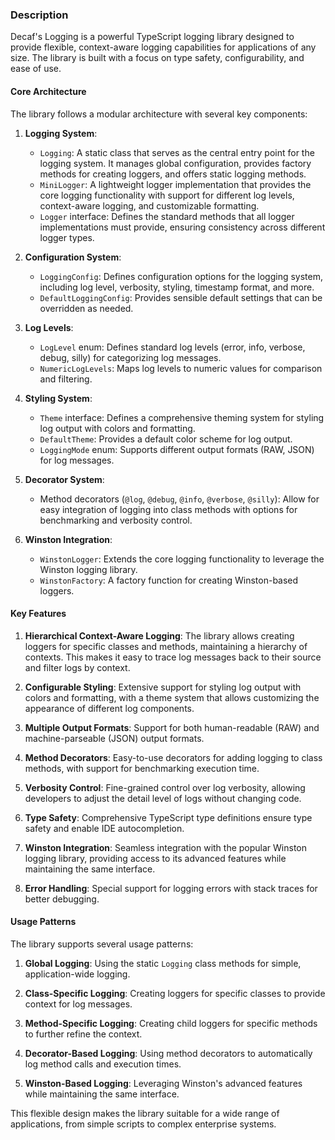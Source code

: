 ### Description

Decaf's Logging is a powerful TypeScript logging library designed to provide flexible, context-aware logging capabilities for applications of any size. The library is built with a focus on type safety, configurability, and ease of use.

#### Core Architecture

The library follows a modular architecture with several key components:

1. **Logging System**:
   - `Logging`: A static class that serves as the central entry point for the logging system. It manages global configuration, provides factory methods for creating loggers, and offers static logging methods.
   - `MiniLogger`: A lightweight logger implementation that provides the core logging functionality with support for different log levels, context-aware logging, and customizable formatting.
   - `Logger` interface: Defines the standard methods that all logger implementations must provide, ensuring consistency across different logger types.

2. **Configuration System**:
   - `LoggingConfig`: Defines configuration options for the logging system, including log level, verbosity, styling, timestamp format, and more.
   - `DefaultLoggingConfig`: Provides sensible default settings that can be overridden as needed.

3. **Log Levels**:
   - `LogLevel` enum: Defines standard log levels (error, info, verbose, debug, silly) for categorizing log messages.
   - `NumericLogLevels`: Maps log levels to numeric values for comparison and filtering.

4. **Styling System**:
   - `Theme` interface: Defines a comprehensive theming system for styling log output with colors and formatting.
   - `DefaultTheme`: Provides a default color scheme for log output.
   - `LoggingMode` enum: Supports different output formats (RAW, JSON) for log messages.

5. **Decorator System**:
   - Method decorators (`@log`, `@debug`, `@info`, `@verbose`, `@silly`): Allow for easy integration of logging into class methods with options for benchmarking and verbosity control.

6. **Winston Integration**:
   - `WinstonLogger`: Extends the core logging functionality to leverage the Winston logging library.
   - `WinstonFactory`: A factory function for creating Winston-based loggers.

#### Key Features

1. **Hierarchical Context-Aware Logging**:
   The library allows creating loggers for specific classes and methods, maintaining a hierarchy of contexts. This makes it easy to trace log messages back to their source and filter logs by context.

2. **Configurable Styling**:
   Extensive support for styling log output with colors and formatting, with a theme system that allows customizing the appearance of different log components.

3. **Multiple Output Formats**:
   Support for both human-readable (RAW) and machine-parseable (JSON) output formats.

4. **Method Decorators**:
   Easy-to-use decorators for adding logging to class methods, with support for benchmarking execution time.

5. **Verbosity Control**:
   Fine-grained control over log verbosity, allowing developers to adjust the detail level of logs without changing code.

6. **Type Safety**:
   Comprehensive TypeScript type definitions ensure type safety and enable IDE autocompletion.

7. **Winston Integration**:
   Seamless integration with the popular Winston logging library, providing access to its advanced features while maintaining the same interface.

8. **Error Handling**:
   Special support for logging errors with stack traces for better debugging.

#### Usage Patterns

The library supports several usage patterns:

1. **Global Logging**:
   Using the static `Logging` class methods for simple, application-wide logging.

2. **Class-Specific Logging**:
   Creating loggers for specific classes to provide context for log messages.

3. **Method-Specific Logging**:
   Creating child loggers for specific methods to further refine the context.

4. **Decorator-Based Logging**:
   Using method decorators to automatically log method calls and execution times.

5. **Winston-Based Logging**:
   Leveraging Winston's advanced features while maintaining the same interface.

This flexible design makes the library suitable for a wide range of applications, from simple scripts to complex enterprise systems.
